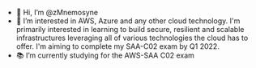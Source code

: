 - 👋 Hi, I’m @zMnemosyne
- 👀 I’m interested in AWS, Azure and any other cloud technology. I'm primarily interested in learning to build secure, resilient and scalable infrastructures leveraging all of various technologies the cloud has to offer. I'm aiming to complete my SAA-C02 exam by Q1 2022.
- 📚 I’m currently studying for the AWS-SAA C02 exam

<!---
zMnemosyne/zMnemosyne is a ✨ special ✨ repository because its `README.md` (this file) appears on your GitHub profile.
You can click the Preview link to take a look at your changes.
--->
